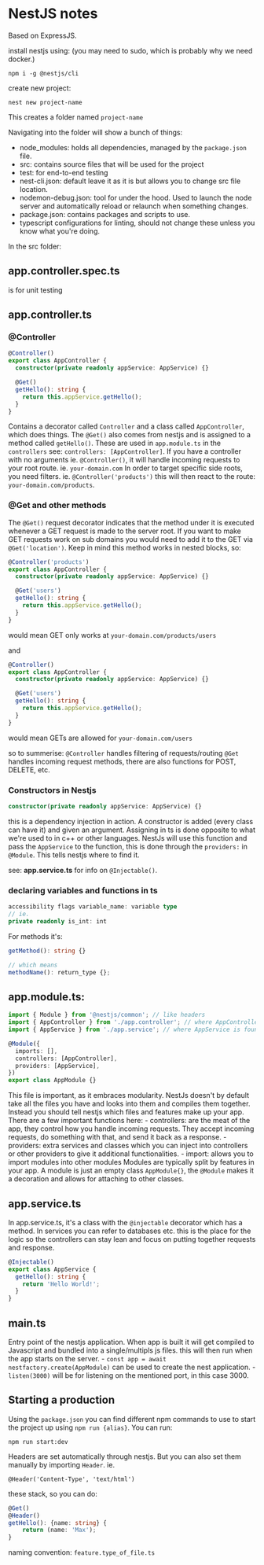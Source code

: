 # NestJS notes

Based on ExpressJS.

install nestjs using: (you may need to sudo, which is probably why we need docker.)
```
npm i -g @nestjs/cli
```

create new project:
```
nest new project-name
```
This creates a folder named `project-name`

Navigating into the folder will show a bunch of things:
- node_modules: holds all dependencies, managed by the `package.json` file.
- src: contains source files that will be used for the project
- test: for end-to-end testing
- nest-cli.json: default leave it as it is but allows you to change src file location.
- nodemon-debug.json: tool for under the hood. Used to launch the node server and automatically reload or relaunch when something changes.
- package.json: contains packages and scripts to use.
- typescript configurations for linting, should not change these unless you know what you're doing.

In the src folder:
## app.controller.spec.ts 
is for unit testing

## app.controller.ts

### @Controller
```ts
@Controller()
export class AppController {
  constructor(private readonly appService: AppService) {}

  @Get()
  getHello(): string {
    return this.appService.getHello();
  }
}
```
Contains a decorator called `Controller` and a class called `AppController`, which does things.
The `@Get()` also comes from nestjs and is assigned to a method called `getHello()`.
These are used in `app.module.ts` in the `controllers` see: `controllers: [AppController]`.
If you have a controller with no arguments ie. `@Controller()`, it will handle incoming requests to your root route. ie. `your-domain.com`
In order to target specific side roots, you need filters.
ie.
`@Controller('products')` this will then react to the route: `your-domain.com/products`.

### @Get and other methods
The `@Get()` request decorator indicates that the method under it is executed whenever a GET request is made to the server root. If you want to make GET requests work on sub domains you would need to add it to the GET via `@Get('location')`. Keep in mind this method works in nested blocks, so:
```ts
@Controller('products')
export class AppController {
  constructor(private readonly appService: AppService) {}

  @Get('users')
  getHello(): string {
    return this.appService.getHello();
  }
}
```
would mean GET only works at `your-domain.com/products/users`

and
```ts
@Controller()
export class AppController {
  constructor(private readonly appService: AppService) {}

  @Get('users')
  getHello(): string {
    return this.appService.getHello();
  }
}
```
would mean GETs are allowed for `your-domain.com/users`

so to summerise:
`@Controller` handles filtering of requests/routing
`@Get` handles incoming request methods, there are also functions for POST, DELETE, etc.

### Constructors in Nestjs
```ts
constructor(private readonly appService: AppService) {}
```
this is a dependency injection in action.
A constructor is added (every class can have it) and given an argument. Assigning in ts is done opposite to what we're used to in c++ or other languages.
NestJs will use this function and pass the `AppService` to the function, this is done through the `providers:` in `@Module`. This tells nestjs where to find it.

see: **app.service.ts** for info on `@Injectable()`.


### declaring variables and functions in ts
```ts
accessibility flags variable_name: variable type
// ie.
private readonly is_int: int
```
For methods it's:
```ts
getMethod(): string {}

// which means
methodName(): return_type {};
```


## app.module.ts: 
```ts
import { Module } from '@nestjs/common'; // like headers
import { AppController } from './app.controller'; // where AppController is found
import { AppService } from './app.service'; // where AppService is found

@Module({
  imports: [],
  controllers: [AppController],
  providers: [AppService],
})
export class AppModule {}
```
This file is important, as it embraces modularity. NestJs doesn't by default take all the files you have and looks into them and compiles them together. Instead you should tell nestjs which files and features make up your app. There are a few important functions here:
	- controllers: are the meat of the app, they control how you handle incoming requests. They accept incoming requests, do something with that, and send it back as a response.
	- providers: extra services and classes which you can inject into controllers or other providers to give it additional functionalities.
	- import: allows you to import modules into other modules
Modules are typically split by features in your app. A module is just an empty class `AppModule{}`, the `@Module` makes it a decoration and allows for attaching to other classes.

## app.service.ts
In app.service.ts, it's a class with the `@injectable` decorator which has a method. In services you can refer to databases etc. this is the place for the logic so the controllers can stay lean and focus on putting together requests and response.

```ts
@Injectable()
export class AppService {
  getHello(): string {
    return 'Hello World!';
  }
}
```

## main.ts
Entry point of the nestjs application. When app is built it will get compiled to Javascript and bundled into a single/multipls js files. this will then run when the app starts on the server.
	- `const app = await nestfactory.create(AppModule)` can be used to create the nest application.
	- `listen(3000)` will be for listening on the mentioned port, in this case 3000.

## Starting a production
Using the `package.json` you can find different npm commands to use to start the project up using `npm run {alias}`.
You can run:
```
npm run start:dev
```
Headers are set automatically through nestjs. But you can also set them manually by importing `Header`.
ie.
```
@Header('Content-Type', 'text/html')
```
these stack, so you can do:
```ts
@Get()
@Header()
getHello(): {name: string} {
	return (name: 'Max');
}
```

naming convention:
`feature.type_of_file.ts`


